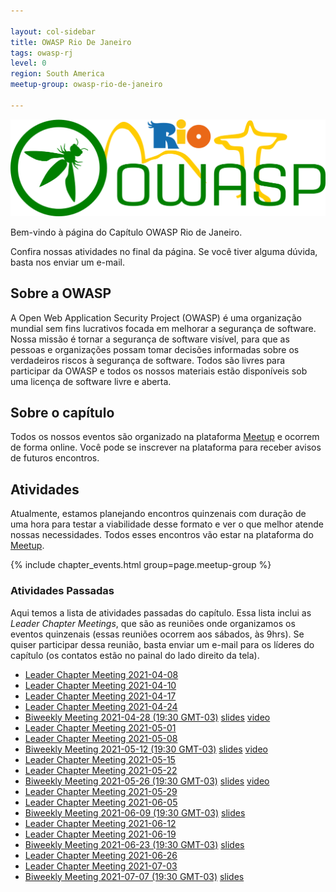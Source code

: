 ```yaml
---

layout: col-sidebar
title: OWASP Rio De Janeiro
tags: owasp-rj
level: 0
region: South America
meetup-group: owasp-rio-de-janeiro

---
```

![enter image description here](/assets/images/OWASP-RJ-logo.png)

Bem-vindo à página do Capítulo OWASP Rio de Janeiro.

Confira nossas atividades no final da página. Se você tiver alguma dúvida, basta nos enviar um e-mail.

## Sobre a OWASP

A Open Web Application Security Project (OWASP) é uma organização mundial sem fins lucrativos focada em melhorar a segurança de software. Nossa missão é tornar a segurança de software visível, para que as pessoas e organizações possam tomar decisões informadas sobre os verdadeiros riscos à segurança de software. Todos são livres para participar da OWASP e todos os nossos materiais estão disponíveis sob uma licença de software livre e aberta.

## Sobre o capítulo

Todos os nossos eventos são organizado na plataforma [Meetup](https://www.meetup.com/owasp-rio-de-janeiro/) e ocorrem de forma online. Você pode se inscrever na plataforma para receber avisos de futuros encontros.

## Atividades

Atualmente, estamos planejando encontros quinzenais com duração de uma hora para testar a viabilidade desse formato e ver o que melhor atende nossas necessidades. Todos esses encontros vão estar na plataforma do [Meetup](https://www.meetup.com/owasp-rio-de-janeiro/).

{% include chapter_events.html group=page.meetup-group %}

### Atividades Passadas

Aqui temos a lista de atividades passadas do capítulo. Essa lista inclui as *Leader Chapter Meetings*, que são as reuniões onde organizamos os eventos quinzenais (essas reuniões ocorrem aos sábados, às 9hrs). Se quiser participar dessa reunião, basta enviar um e-mail para os líderes do capítulo (os contatos estão no painal do lado direito da tela).

- [Leader Chapter Meeting 2021-04-08](https://docs.google.com/document/d/1u3YMJrP3V-fkY0sl-1SuokX4Lw_iT9IMrMA_mkmGlWA/edit)
- [Leader Chapter Meeting 2021-04-10](https://docs.google.com/document/d/1eLmoCtclaXZIQ3qFNV3UK6u82eoTQFygCYj8Zz2JSKI/edit)
- [Leader Chapter Meeting 2021-04-17](https://docs.google.com/document/d/1BtWUdxo1p2LjjQSvgLFJF4yhVC403lo7J_kc_aj1JmQ/edit)
- [Leader Chapter Meeting 2021-04-24](https://docs.google.com/document/d/184VA1o-vdIO-3RfFC16a1jDvhcjbxSjoF_zJ36p-ZNU/edit)
- [Biweekly Meeting 2021-04-28 (19:30 GMT-03)](https://www.meetup.com/owasp-rio-de-janeiro/events/277626321/) [slides](https://docs.google.com/presentation/d/1aehKbkJMvHlQA4zFHLIjBQYEn3QT39a6LH8Q3i0bVLU/edit) [video](https://youtu.be/3dA6Ta6D-4Q)
- [Leader Chapter Meeting 2021-05-01](https://docs.google.com/document/d/1QykAf2TqxuPDKU682n964vWoGNMYIUI-O4hR6AqDqdk/edit)
- [Leader Chapter Meeting 2021-05-08](https://docs.google.com/document/d/1mMc5kCJWn4s1B5RgfFgiA23cnGCQXg6iTHFyL5xIt44/edit)
- [Biweekly Meeting 2021-05-12 (19:30 GMT-03)](https://www.meetup.com/owasp-rio-de-janeiro/events/277958595/) [slides](https://docs.google.com/presentation/d/13mV-adEGAHGPoKbnmT4hE5yzqKI8OD6qiwtL-Blz_e0/edit) [video](https://youtu.be/52nbYjIaETM)
- [Leader Chapter Meeting 2021-05-15](https://docs.google.com/document/d/1KCd3gnHXthAsR4usOElTej-6WSm_Sc6ztKYOEEC4ft8/edit)
- [Leader Chapter Meeting 2021-05-22](https://docs.google.com/document/d/14DLG-WH8KcT5Z_AkJfT71OPssXy2wU06LvvqkHvjhYg/edit)
- [Biweekly Meeting 2021-05-26 (19:30 GMT-03)](https://www.meetup.com/owasp-rio-de-janeiro/events/278310259/) [slides](https://docs.google.com/presentation/d/1wF_b12Kz7MAmIzNuIussaKT8DJK3B4yX68AJhPZrer0/edit) [video](https://www.youtube.com/watch?v=gAi33C2vXbA)
- [Leader Chapter Meeting 2021-05-29](https://docs.google.com/document/d/1KCx6qjAmXexEkTfiv4BQNB_4yttwRAxS3q47i_VL4XY/edit)
- [Leader Chapter Meeting 2021-06-05](https://docs.google.com/document/d/19EzwDsMogSQG2U2rOf_w9z0VtmflVvVMlHzVpvOFUnU/edit)
- [Biweekly Meeting 2021-06-09 (19:30 GMT-03)](https://www.meetup.com/owasp-rio-de-janeiro/events/278641492/) [slides](https://docs.google.com/presentation/d/1rRawUPziRxwmTnKyJvEtq3YFqpO1pLD08TMNYZ1fooU/edit)
- [Leader Chapter Meeting 2021-06-12](https://docs.google.com/document/d/1O92-xJK7MOFOe0CKiu130SRHbJFaSBajhCpnQ-B5u3c/edit)
- [Leader Chapter Meeting 2021-06-19](https://docs.google.com/document/d/1F0F5pYjFKNU2es0Y13m1LpvG_rgH-MwiqWe_uVzTzIQ/edit)
- [Biweekly Meeting 2021-06-23 (19:30 GMT-03)](https://www.meetup.com/owasp-rio-de-janeiro/events/278789540/) [slides](https://docs.google.com/presentation/d/1x6UUJVv_8Vd8oQfuqFwCv5-f-YcTMJyHAUni_FKJ6Lw/edit)
- [Leader Chapter Meeting 2021-06-26](https://docs.google.com/document/d/1XXjLmJHThb_ICaxtfr2WWmONA-a4khvQGN8fnX5UVjo/edit)
- [Leader Chapter Meeting 2021-07-03](https://docs.google.com/document/d/1Drrfo3PQ6Uq3MkeODt2sMFj3pzDgs2tD577v4vtOFoc/edit)
- [Biweekly Meeting 2021-07-07 (19:30 GMT-03)](https://www.meetup.com/owasp-rio-de-janeiro/events/279087077/) [slides](https://docs.google.com/presentation/d/1vyjuGF6CDSyrqWFgwskSIXAnTVBHq4MjOfLG6Lxk5g8/edit)